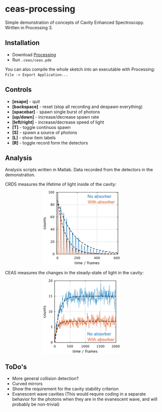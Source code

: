 # ceas-processing
Simple demonstration of concepts of Cavity Enhanced Spectroscopy. Written in Processing 3.

## Installation

- Download [Processing](https://processing.org)
- Run `.ceas/ceas.pde`

You can also compile the whole sketch into an executable with Processing: `File -> Export Application...`

## Controls

- __[esape]__ - quit
- __[backspace]__ - reset (stop all recording and despawn everything)
- __[spacebar]__ - spawn single burst of photons
- __[up/down]__ - increase/decrease spawn rate
- __[left/right]__ - increase/decrease speed of light
- __[T]__ - toggle continuos spawn
- __[S]__ - spawn a source of photons
- __[L]__ - show item labels
- __[R]__ - toggle record form the detectors

## Analysis

Analysis scripts written in Matlab. Data recorded from the detectors in the demonstration.

CRDS measures the lifetime of light inside of the cavity:

<center><img src="./analysis/figures/crds.png" width="50%"></center>

CEAS measures the changes in the steady-state of light in the cavity:

<center><img src="./analysis/figures/ceas.png" width="50%"></center>

## ToDo's

- More general collision detection? 
- Curved mirrors
- Show the requirement for the cavity stability criterion
- Evanescent wave cavities (This would require coding in a separate behavior for the photons when they are in the evanescent wave, and will probably be non-trivial)
